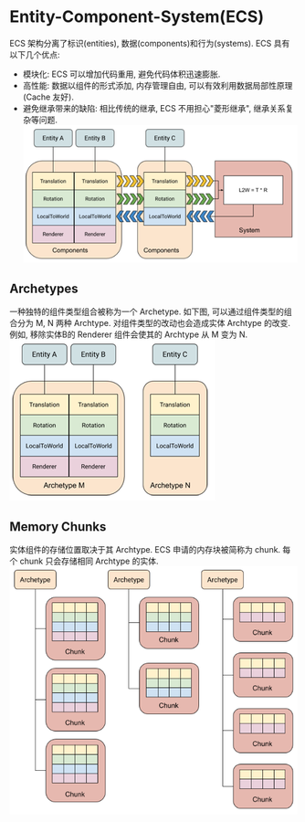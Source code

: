 # Entity-Component-System(ECS)
ECS 架构分离了标识(entities), 数据(components)和行为(systems). ECS 具有以下几个优点:  
- 模块化: ECS 可以增加代码重用, 避免代码体积迅速膨胀.
- 高性能: 数据以组件的形式添加, 内存管理自由, 可以有效利用数据局部性原理(Cache 友好).
- 避免继承带来的缺陷: 相比传统的继承, ECS 不用担心"菱形继承", 继承关系复杂等问题.
![Figure-0 Concept](assets/ECSBlock.png)  

## Archetypes
一种独特的组件类型组合被称为一个 Archetype. 如下图, 可以通过组件类型的组合分为 M, N 两种 Archtype. 对组件类型的改动也会造成实体 Archtype 的改变. 例如, 移除实体B的 Renderer 组件会使其的 Archtype 从 M 变为 N.  
![Figure-1 Archtype](assets/Archetype.png)  

## Memory Chunks
实体组件的存储位置取决于其 Archtype. ECS 申请的内存块被简称为 chunk. 每个 chunk 只会存储相同 Archtype 的实体.  
![Figure-2 Chunk](assets/ArchetypeChunk.png)  
